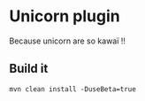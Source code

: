 # Unicorn plugin

Because unicorn are so kawaï !!

## Build it

```
mvn clean install -DuseBeta=true
```
